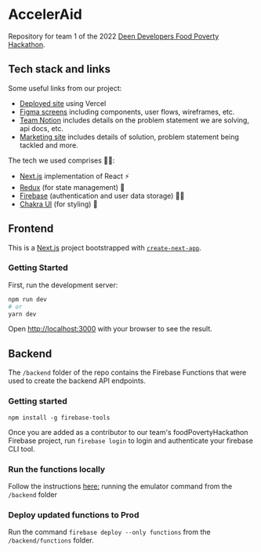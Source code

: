 # AccelerAid

Repository for team 1 of the 2022 [Deen Developers Food Poverty Hackathon](https://foodpovertyhack.deendevelopers.com/).

## Tech stack and links

Some useful links from our project:
- [Deployed site](https://acceleraid.vercel.app/) using Vercel
- [Figma screens](https://www.figma.com/file/UB8ByD9m5l86Prqu1k5vvW/Hackathon-for-Food-Poverty?node-id=10%3A1022) including components, user flows, wireframes, etc.
- [Team Notion](https://www.notion.so/Team-1-0eb17c25ecd64ab2915a756450c19995) includes details on the problem statement we are solving, api docs, etc.
- [Marketing site](https://acceleraid.carrd.co/) includes details of solution, problem statement being tackled and more.

The tech we used comprises 👨‍💻:
- [Next.js](https://nextjs.org/) implementation of React ⚡
- [Redux](https://redux.js.org/) (for state management) 🗽
- [Firebase](https://firebase.google.com/) (authentication and user data storage) 👮‍♀️
- [Chakra UI](https://chakra-ui.com/) (for styling) 🎨

## Frontend

This is a [Next.js](https://nextjs.org/) project bootstrapped with [`create-next-app`](https://github.com/vercel/next.js/tree/canary/packages/create-next-app).

### Getting Started

First, run the development server:

```bash
npm run dev
# or
yarn dev
```

Open [http://localhost:3000](http://localhost:3000) with your browser to see the result.

## Backend

The `/backend` folder of the repo contains the Firebase Functions that were used to create the backend API endpoints.

### Getting started

`npm install -g firebase-tools`

Once you are added as a contributor to our team's foodPovertyHackathon Firebase project, run `firebase login` to login and authenticate your firebase CLI tool.

### Run the functions locally

Follow the instructions [here:](https://firebase.google.com/docs/functions/get-started#emulate-execution-of-your-functions) running the emulator command from the `/backend` folder

### Deploy updated functions to Prod

Run the command `firebase deploy --only functions` from the `/backend/functions` folder.



